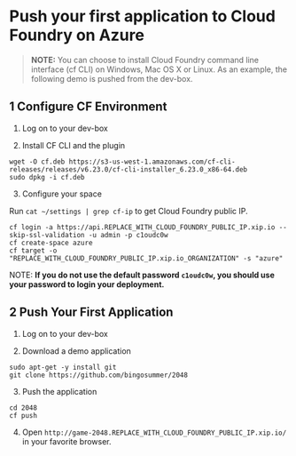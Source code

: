 # Push your first application to Cloud Foundry on Azure

>**NOTE:** You can choose to install Cloud Foundry command line interface (cf CLI) on Windows, Mac OS X or Linux. As an example, the following demo is pushed from the dev-box.

## 1 Configure CF Environment

1. Log on to your dev-box

2. Install CF CLI and the plugin

  ```
  wget -O cf.deb https://s3-us-west-1.amazonaws.com/cf-cli-releases/releases/v6.23.0/cf-cli-installer_6.23.0_x86-64.deb
  sudo dpkg -i cf.deb
  ```

3. Configure your space

  Run `cat ~/settings | grep cf-ip` to get Cloud Foundry public IP.

  ```
  cf login -a https://api.REPLACE_WITH_CLOUD_FOUNDRY_PUBLIC_IP.xip.io --skip-ssl-validation -u admin -p c1oudc0w
  cf create-space azure
  cf target -o "REPLACE_WITH_CLOUD_FOUNDRY_PUBLIC_IP.xip.io_ORGANIZATION" -s "azure"
  ```

  NOTE: **If you do not use the default password `c1oudc0w`, you should use your password to login your deployment.**

## 2 Push Your First Application

1. Log on to your dev-box

2. Download a demo application

  ```
  sudo apt-get -y install git
  git clone https://github.com/bingosummer/2048
  ```

3. Push the application

  ```
  cd 2048
  cf push
  ```

4. Open `http://game-2048.REPLACE_WITH_CLOUD_FOUNDRY_PUBLIC_IP.xip.io/` in your favorite browser.
